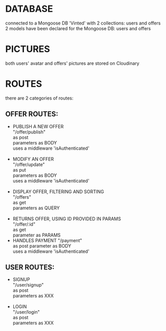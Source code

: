 # DATABASE

connected to a Mongoose DB 'Vinted' with 2 collections: users and offers  
2 models have been declared for the Mongoose DB: users and offers

# PICTURES

both users' avatar and offers' pictures are stored on Cloudinary

# ROUTES

there are 2 categories of routes:

## OFFER ROUTES:

- PUBLISH A NEW OFFER  
   "/offer/publish"  
   as post  
   parameters as BODY  
  uses a middleware 'isAuthenticated'  
  &nbsp;
- MODIFY AN OFFER  
  "/offer/update"  
  as put  
  parameters as BODY  
  uses a middleware 'isAuthenticated'  
   &nbsp;
- DISPLAY OFFER, FILTERING AND SORTING  
  "/offers"  
  as get  
  parameters as QUERY  
  &nbsp;
- RETURNS OFFER, USING ID PROVIDED IN PARAMS  
  "/offer/:id"  
  as get  
  parameter as PARAMS
- HANDLES PAYMENT
  "/payment"  
  as post
  parameter as BODY  
  uses a middleware 'isAuthenticated'

## USER ROUTES:

- SIGNUP  
  "/user/signup"  
  as post  
  parameters as XXX  
   &nbsp;
- LOGIN  
  "/user/login"  
  as post  
  parameters as XXX
